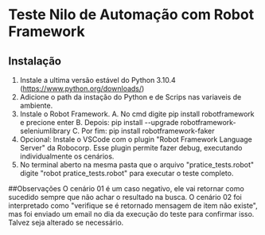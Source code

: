 # Teste Nilo de Automação com Robot Framework

## Instalação
1. Instale a ultima versão estável do Python 3.10.4 (https://www.python.org/downloads/)
2. Adicione o path da instação do Python e de Scrips nas variaveis de ambiente.
3. Instale o Robot Framework.
   A. No cmd digite pip install robotframework e precione enter
   B. Depois: pip install --upgrade robotframework-seleniumlibrary
   C. Por fim: pip install robotframework-faker
4. Opcional: Instale o VSCode com o plugin "Robot Framework Language Server" da Robocorp. 
   Esse plugin permite fazer debug, executando individualmente os cenários.
5. No terminal aberto na mesma pasta que o arquivo "pratice_tests.robot" digite "robot pratice_tests.robot" para executar o teste completo.



##Observações
O cenário 01 é um caso negativo, ele vai retornar como sucedido sempre que não achar o resultado na busca.
O cenário 02 foi interpretado como "verifique se é retornado mensagem de item não existe", mas foi enviado um email no dia da execução do teste para confirmar isso. Talvez seja alterado se necessário.

